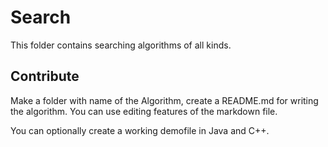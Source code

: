 # Search
This folder contains searching algorithms of all kinds.

## Contribute
Make a folder with name of the Algorithm, create a README.md for writing the algorithm. You can use editing features of the markdown file.

You can optionally create a working demofile in Java and C++.
